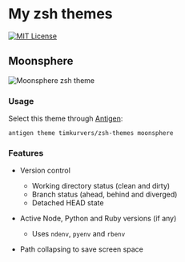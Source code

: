 # My zsh themes

[![MIT License](https://badgen.net/github/license/timkurvers/zsh-themes)](LICENSE.md)

## Moonsphere

![Moonsphere zsh theme](https://user-images.githubusercontent.com/378235/77068658-3d001980-69e7-11ea-82a1-3e6577be47f1.png)

### Usage

Select this theme through [Antigen]:

```shell
antigen theme timkurvers/zsh-themes moonsphere
```

### Features

- Version control
  - Working directory status (clean and dirty)
  - Branch status (ahead, behind and diverged)
  - Detached HEAD state

- Active Node, Python and Ruby versions (if any)
  - Uses `ndenv`, `pyenv` and `rbenv`

- Path collapsing to save screen space

[Antigen]: https://github.com/zsh-users/antigen

